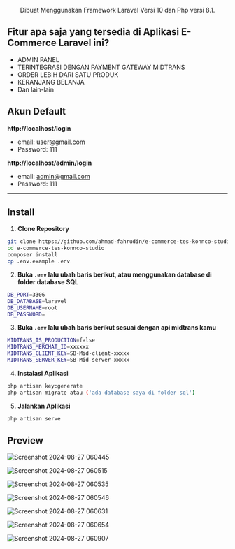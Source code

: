 <p align="center">Dibuat Menggunakan Framework Laravel Versi 10 dan Php versi 8.1.</p>

## Fitur apa saja yang tersedia di Aplikasi E-Commerce Laravel ini?

-   ADMIN PANEL
-   TERINTEGRASI DENGAN PAYMENT GATEWAY MIDTRANS
-   ORDER LEBIH DARI SATU PRODUK
-   KERANJANG BELANJA
-   Dan lain-lain

## Akun Default

**http://localhost/login**

-   email: user@gmail.com
-   Password: 111

**http://localhost/admin/login**

-   email: admin@gmail.com
-   Password: 111

---

## Install

1. **Clone Repository**

```bash
git clone https://github.com/ahmad-fahrudin/e-commerce-tes-konnco-studio.git
cd e-commerce-tes-konnco-studio
composer install
cp .env.example .env
```

2. **Buka `.env` lalu ubah baris berikut, atau menggunakan database di folder database SQL**

```bash
DB_PORT=3306
DB_DATABASE=laravel
DB_USERNAME=root
DB_PASSWORD=
```

3. **Buka `.env` lalu ubah baris berikut sesuai dengan api midtrans kamu**

```bash
MIDTRANS_IS_PRODUCTION=false
MIDTRANS_MERCHAT_ID=xxxxxx
MIDTRANS_CLIENT_KEY=SB-Mid-client-xxxxx
MIDTRANS_SERVER_KEY=SB-Mid-server-xxxxx
```

4. **Instalasi Aplikasi**

```bash
php artisan key:generate
php artisan migrate atau ('ada database saya di folder sql')
```

5. **Jalankan Aplikasi**

```bash
php artisan serve

```

## Preview

![Screenshot 2024-08-27 060445](https://github.com/user-attachments/assets/1b611fb9-eec4-42ff-a951-08af7b94d7ec)

![Screenshot 2024-08-27 060515](https://github.com/user-attachments/assets/e06cec9f-1c97-47f9-8fc3-4837c3e3caff)

![Screenshot 2024-08-27 060535](https://github.com/user-attachments/assets/2783e174-701d-4c48-a33c-14ab0749e7db)

![Screenshot 2024-08-27 060546](https://github.com/user-attachments/assets/4b5429c3-6b97-4db1-88b1-f29a195c531d)

![Screenshot 2024-08-27 060631](https://github.com/user-attachments/assets/c0a44b41-b706-4a7e-ac8c-517b742f90ed)

![Screenshot 2024-08-27 060654](https://github.com/user-attachments/assets/53541440-1631-4f02-9500-dea7a8f48452)

![Screenshot 2024-08-27 060907](https://github.com/user-attachments/assets/0b40ea6a-907c-49a8-9a06-99406d5cc648)
